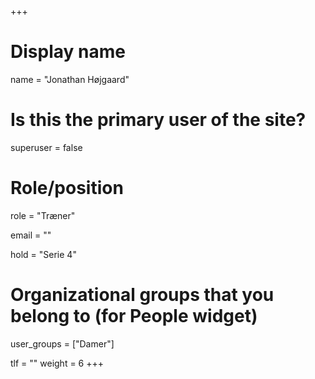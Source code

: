 +++
# Display name
name = "Jonathan Højgaard"

# Is this the primary user of the site?
superuser = false

# Role/position
role = "Træner"

email = ""

hold = "Serie 4"

# Organizational groups that you belong to (for People widget)
user_groups = ["Damer"]

tlf = ""
weight = 6
+++

